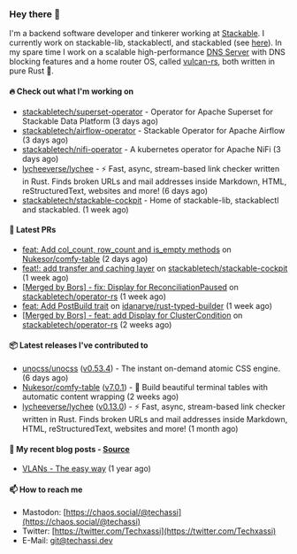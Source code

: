 ### Hey there 👋

I'm a backend software developer and tinkerer working at [Stackable][stackable]. I currently work on
stackable-lib, stackablectl, and stackabled (see [here][stackable-work]). In my spare time I work on
a scalable high-performance [DNS Server][portal] with DNS blocking features and a home router OS,
called [vulcan-rs][vulcan], both written in pure Rust 🦀.

[stackable-work]: https://github.com/stackabletech/stackable
[stackable]: https://github.com/stackabletech
[portal]: https://github.com/portal-rs/portal
[vulcan]: https://github.com/vulcan-rs

#### 🔥 Check out what I'm working on


- [stackabletech/superset-operator](https://github.com/stackabletech/superset-operator) - Operator for Apache Superset for Stackable Data Platform (3 days ago)
- [stackabletech/airflow-operator](https://github.com/stackabletech/airflow-operator) - Stackable Operator for Apache Airflow (3 days ago)
- [stackabletech/nifi-operator](https://github.com/stackabletech/nifi-operator) - A kubernetes operator for Apache NiFi (3 days ago)
- [lycheeverse/lychee](https://github.com/lycheeverse/lychee) - ⚡ Fast, async, stream-based link checker written in Rust. Finds broken URLs and mail addresses inside Markdown, HTML, reStructuredText, websites and more! (6 days ago)
- [stackabletech/stackable-cockpit](https://github.com/stackabletech/stackable-cockpit) - Home of stackable-lib, stackablectl and stackabled. (1 week ago)

#### 🧪 Latest PRs


- [feat: Add col_count, row_count and is_empty methods](https://github.com/Nukesor/comfy-table/pull/119) on [Nukesor/comfy-table](https://github.com/Nukesor/comfy-table) (2 days ago)
- [feat!: add transfer and caching layer](https://github.com/stackabletech/stackable-cockpit/pull/47) on [stackabletech/stackable-cockpit](https://github.com/stackabletech/stackable-cockpit) (1 week ago)
- [[Merged by Bors] - fix: Display for ReconciliationPaused](https://github.com/stackabletech/operator-rs/pull/609) on [stackabletech/operator-rs](https://github.com/stackabletech/operator-rs) (1 week ago)
- [feat: Add PostBuild trait](https://github.com/idanarye/rust-typed-builder/pull/95) on [idanarye/rust-typed-builder](https://github.com/idanarye/rust-typed-builder) (1 week ago)
- [[Merged by Bors] - feat: add Display for ClusterCondition](https://github.com/stackabletech/operator-rs/pull/608) on [stackabletech/operator-rs](https://github.com/stackabletech/operator-rs) (2 weeks ago)

#### 📦 Latest releases I've contributed to


- [unocss/unocss](https://github.com/unocss/unocss/releases/tag/v0.53.4) ([v0.53.4](https://github.com/unocss/unocss/releases/tag/v0.53.4)) - The instant on-demand atomic CSS engine. (6 days ago)
- [Nukesor/comfy-table](https://github.com/Nukesor/comfy-table/releases/tag/v7.0.1) ([v7.0.1](https://github.com/Nukesor/comfy-table/releases/tag/v7.0.1)) - :large_orange_diamond: Build beautiful terminal tables with automatic content wrapping (2 weeks ago)
- [lycheeverse/lychee](https://github.com/lycheeverse/lychee/releases/tag/v0.13.0) ([v0.13.0](https://github.com/lycheeverse/lychee/releases/tag/v0.13.0)) - ⚡ Fast, async, stream-based link checker written in Rust. Finds broken URLs and mail addresses inside Markdown, HTML, reStructuredText, websites and more! (1 month ago)

#### 📜 My recent blog posts - [Source](https://github.com/Techassi/page)


- [VLANs - The easy way](https://techassi.dev/posts/vlans-the-easy-way/) (1 year ago)

#### 📫 How to reach me

- Mastodon: [https://chaos.social/@techassi](https://chaos.social/@techassi)
- Twitter: [https://twitter.com/Techxassi](https://twitter.com/Techxassi)
- E-Mail: git@techassi.dev

